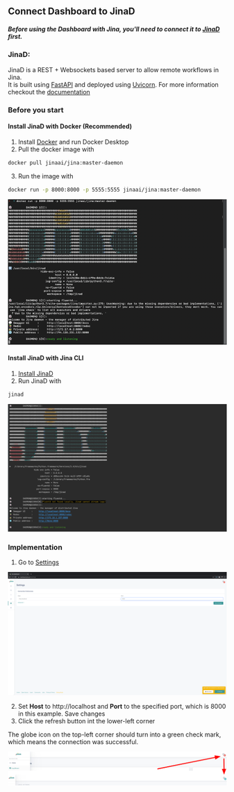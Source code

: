 ## Connect Dashboard to JinaD

##### Before using the Dashboard with Jina, you'll need to connect it to [JinaD](../remote/jinad.md) first.

### JinaD:

JinaD is a REST + Websockets based server to allow remote workflows in Jina. <br/>
It is built using [FastAPI](https://fastapi.tiangolo.com/)
 and deployed using [Uvicorn](https://www.uvicorn.org/).
For more information checkout the [documentation](../remote/jinad.md)

### Before you start

#### Install JinaD with Docker (Recommended)

1. Install [Docker](https://www.docker.com/) and run Docker Desktop
2. Pull the docker image with
 ```bash
docker pull jinaai/jina:master-daemon
```
3. Run the image with
```bash
docker run -p 8000:8000 -p 5555:5555 jinaai/jina:master-daemon
```
![img.png](img/jinaD_run_docker.png)

#### Install JinaD with Jina CLI

1. [Install JinaD](../remote/jinad.md)
2. Run JinaD with
```bash
jinad
```

![img.png](img/jinaD_run_cli.png)


### Implementation


1. Go to [Settings](https://dashboard.jina.ai/#/settings)


![img.png](img/settings.png)

2. Set **Host** to http://localhost and **Port** to the specified port, which is 8000 in this example. Save changes
3. Click the refresh button int the lower-left corner


The globe icon on the top-left corner should turn into a green check mark, which means the connection was successful.

![log server settings](img/2859cc17.png)








